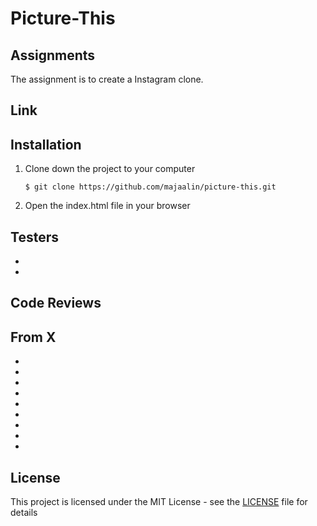 # Picture-This

## Assignments

The assignment is to create a Instagram clone.

## Link 



## Installation
1. Clone down the project to your computer

    ```
    $ git clone https://github.com/majaalin/picture-this.git
     ```
2. Open the index.html file in your browser

## Testers
- 
- 

## Code Reviews
From X
- 
- 
- 
- 
- 
- 
- 
- 
- 
- 

## License
This project is licensed under the MIT License - see the [LICENSE](LICENSE) file for details
